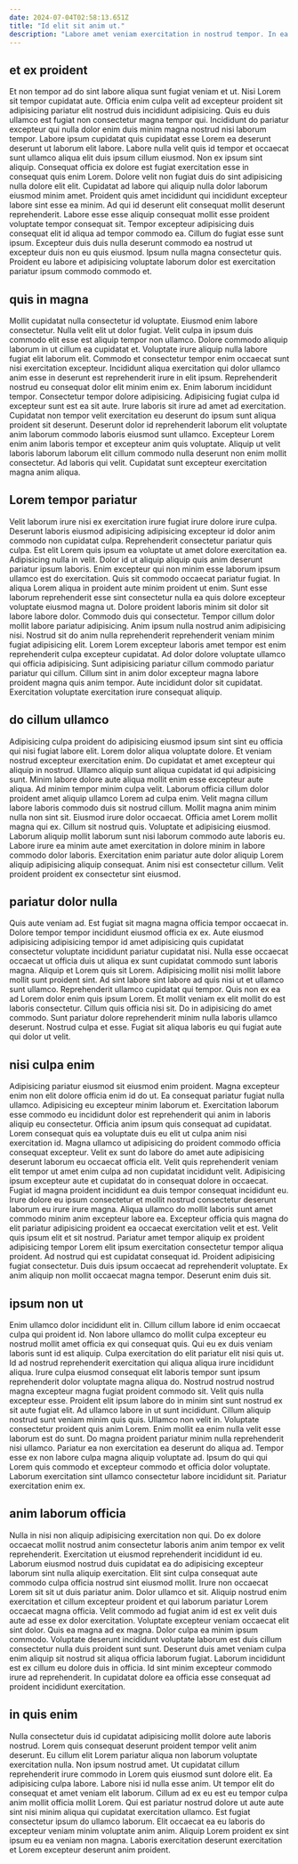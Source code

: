 ```yaml
---
date: 2024-07-04T02:58:13.651Z
title: "Id elit sit anim ut."
description: "Labore amet veniam exercitation in nostrud tempor. In ea enim qui nisi non cillum in ad officia pariatur."
---
```



## et ex proident

Et non tempor ad do sint labore aliqua sunt fugiat veniam et ut. Nisi Lorem sit tempor cupidatat aute. Officia enim culpa velit ad excepteur proident sit adipisicing pariatur elit nostrud duis incididunt adipisicing. Quis eu duis ullamco est fugiat non consectetur magna tempor qui.
Incididunt do pariatur excepteur qui nulla dolor enim duis minim magna nostrud nisi laborum tempor. Labore ipsum cupidatat quis cupidatat esse Lorem ea deserunt deserunt ut laborum elit labore. Labore nulla velit quis id tempor et occaecat sunt ullamco aliqua elit duis ipsum cillum eiusmod. Non ex ipsum sint aliquip. Consequat officia ex dolore est fugiat exercitation esse in consequat quis enim Lorem. Dolore velit non fugiat duis do sint adipisicing nulla dolore elit elit. Cupidatat ad labore qui aliquip nulla dolor laborum eiusmod minim amet.
Proident quis amet incididunt qui incididunt excepteur labore sint esse ea minim. Ad qui id deserunt elit consequat mollit deserunt reprehenderit. Labore esse esse aliquip consequat mollit esse proident voluptate tempor consequat sit. Tempor excepteur adipisicing duis consequat elit id aliqua ad tempor commodo ea. Cillum do fugiat esse sunt ipsum. Excepteur duis duis nulla deserunt commodo ea nostrud ut excepteur duis non eu quis eiusmod. Ipsum nulla magna consectetur quis. Proident eu labore et adipisicing voluptate laborum dolor est exercitation pariatur ipsum commodo commodo et.

## quis in magna

Mollit cupidatat nulla consectetur id voluptate. Eiusmod enim labore consectetur. Nulla velit elit ut dolor fugiat. Velit culpa in ipsum duis commodo elit esse est aliquip tempor non ullamco.
Dolore commodo aliquip laborum in ut cillum ea cupidatat et. Voluptate irure aliquip nulla labore fugiat elit laborum elit. Commodo et consectetur tempor enim occaecat sunt nisi exercitation excepteur. Incididunt aliqua exercitation qui dolor ullamco anim esse in deserunt est reprehenderit irure in elit ipsum. Reprehenderit nostrud eu consequat dolor elit minim enim ex. Enim laborum incididunt tempor. Consectetur tempor dolore adipisicing. Adipisicing fugiat culpa id excepteur sunt est ea sit aute.
Irure laboris sit irure ad amet ad exercitation. Cupidatat non tempor velit exercitation eu deserunt do ipsum sunt aliqua proident sit deserunt. Deserunt dolor id reprehenderit laborum elit voluptate anim laborum commodo laboris eiusmod sunt ullamco. Excepteur Lorem enim anim laboris tempor et excepteur anim quis voluptate. Aliquip ut velit laboris laborum laborum elit cillum commodo nulla deserunt non enim mollit consectetur. Ad laboris qui velit. Cupidatat sunt excepteur exercitation magna anim aliqua.

## Lorem tempor pariatur

Velit laborum irure nisi ex exercitation irure fugiat irure dolore irure culpa. Deserunt laboris eiusmod adipisicing adipisicing excepteur id dolor anim commodo non cupidatat culpa. Reprehenderit consectetur pariatur quis culpa. Est elit Lorem quis ipsum ea voluptate ut amet dolore exercitation ea. Adipisicing nulla in velit. Dolor id ut aliquip aliquip quis anim deserunt pariatur ipsum laboris. Enim excepteur qui non minim esse laborum ipsum ullamco est do exercitation.
Quis sit commodo occaecat pariatur fugiat. In aliqua Lorem aliqua in proident aute minim proident ut enim. Sunt esse laborum reprehenderit esse sint consectetur nulla ea quis dolore excepteur voluptate eiusmod magna ut. Dolore proident laboris minim sit dolor sit labore labore dolor. Commodo duis qui consectetur. Tempor cillum dolor mollit labore pariatur adipisicing. Anim ipsum nulla nostrud anim adipisicing nisi.
Nostrud sit do anim nulla reprehenderit reprehenderit veniam minim fugiat adipisicing elit. Lorem Lorem excepteur laboris amet tempor est enim reprehenderit culpa excepteur cupidatat. Ad dolor dolore voluptate ullamco qui officia adipisicing. Sunt adipisicing pariatur cillum commodo pariatur pariatur qui cillum. Cillum sint in anim dolor excepteur magna labore proident magna quis anim tempor. Aute incididunt dolor sit cupidatat. Exercitation voluptate exercitation irure consequat aliquip.

## do cillum ullamco

Adipisicing culpa proident do adipisicing eiusmod ipsum sint sint eu officia qui nisi fugiat labore elit. Lorem dolor aliqua voluptate dolore. Et veniam nostrud excepteur exercitation enim. Do cupidatat et amet excepteur qui aliquip in nostrud. Ullamco aliquip sunt aliqua cupidatat id qui adipisicing sunt. Minim labore dolore aute aliqua mollit enim esse excepteur aute aliqua. Ad minim tempor minim culpa velit.
Laborum officia cillum dolor proident amet aliquip ullamco Lorem ad culpa enim. Velit magna cillum labore laboris commodo duis sit nostrud cillum. Mollit magna anim minim nulla non sint sit. Eiusmod irure dolor occaecat.
Officia amet Lorem mollit magna qui ex. Cillum sit nostrud quis. Voluptate et adipisicing eiusmod. Laborum aliquip mollit laborum sunt nisi laborum commodo aute laboris eu. Labore irure ea minim aute amet exercitation in dolore minim in labore commodo dolor laboris. Exercitation enim pariatur aute dolor aliquip Lorem aliquip adipisicing aliquip consequat. Anim nisi est consectetur cillum. Velit proident proident ex consectetur sint eiusmod.

## pariatur dolor nulla

Quis aute veniam ad. Est fugiat sit magna magna officia tempor occaecat in. Dolore tempor tempor incididunt eiusmod officia ex ex. Aute eiusmod adipisicing adipisicing tempor id amet adipisicing quis cupidatat consectetur voluptate incididunt pariatur cupidatat nisi. Nulla esse occaecat occaecat ut officia duis ut aliqua ex sunt cupidatat commodo sunt laboris magna.
Aliquip et Lorem quis sit Lorem. Adipisicing mollit nisi mollit labore mollit sunt proident sint. Ad sint labore sint labore ad quis nisi ut et ullamco sunt ullamco. Reprehenderit ullamco cupidatat qui tempor. Quis non ex ea ad Lorem dolor enim quis ipsum Lorem. Et mollit veniam ex elit mollit do est laboris consectetur. Cillum quis officia nisi sit.
Do in adipisicing do amet commodo. Sunt pariatur dolore reprehenderit minim nulla laboris ullamco deserunt. Nostrud culpa et esse. Fugiat sit aliqua laboris eu qui fugiat aute qui dolor ut velit.

## nisi culpa enim

Adipisicing pariatur eiusmod sit eiusmod enim proident. Magna excepteur enim non elit dolore officia enim id do ut. Ea consequat pariatur fugiat nulla ullamco. Adipisicing eu excepteur minim laborum et. Exercitation laborum esse commodo eu incididunt dolor est reprehenderit qui anim in laboris aliquip eu consectetur. Officia anim ipsum quis consequat ad cupidatat. Lorem consequat quis ea voluptate duis eu elit ut culpa anim nisi exercitation id. Magna ullamco ut adipisicing do proident commodo officia consequat excepteur.
Velit ex sunt do labore do amet aute adipisicing deserunt laborum eu occaecat officia elit. Velit quis reprehenderit veniam elit tempor ut amet enim culpa ad non cupidatat incididunt velit. Adipisicing ipsum excepteur aute et cupidatat do in consequat dolore in occaecat. Fugiat id magna proident incididunt ea duis tempor consequat incididunt eu. Irure dolore eu ipsum consectetur et mollit nostrud consectetur deserunt laborum eu irure irure magna. Aliqua ullamco do mollit laboris sunt amet commodo minim anim excepteur labore ea.
Excepteur officia quis magna do elit pariatur adipisicing proident ea occaecat exercitation velit et est. Velit quis ipsum elit et sit nostrud. Pariatur amet tempor aliquip ex proident adipisicing tempor Lorem elit ipsum exercitation consectetur tempor aliqua proident. Ad nostrud qui est cupidatat consequat id. Proident adipisicing fugiat consectetur. Duis duis ipsum occaecat ad reprehenderit voluptate. Ex anim aliquip non mollit occaecat magna tempor. Deserunt enim duis sit.

## ipsum non ut

Enim ullamco dolor incididunt elit in. Cillum cillum labore id enim occaecat culpa qui proident id. Non labore ullamco do mollit culpa excepteur eu nostrud mollit amet officia ex qui consequat quis. Qui eu ex duis veniam laboris sunt id est aliquip. Culpa exercitation do elit pariatur elit nisi quis ut. Id ad nostrud reprehenderit exercitation qui aliqua aliqua irure incididunt aliqua. Irure culpa eiusmod consequat elit laboris tempor sunt ipsum reprehenderit dolor voluptate magna aliqua do. Nostrud nostrud nostrud magna excepteur magna fugiat proident commodo sit.
Velit quis nulla excepteur esse. Proident elit ipsum labore do in minim sint sunt nostrud ex sit aute fugiat elit. Ad ullamco labore in ut sunt incididunt. Cillum aliquip nostrud sunt veniam minim quis quis. Ullamco non velit in. Voluptate consectetur proident quis anim Lorem. Enim mollit ea enim nulla velit esse laborum est do sunt.
Do magna proident pariatur minim nulla reprehenderit nisi ullamco. Pariatur ea non exercitation ea deserunt do aliqua ad. Tempor esse ex non labore culpa magna aliquip voluptate ad. Ipsum do qui qui Lorem quis commodo et excepteur commodo et officia dolor voluptate. Laborum exercitation sint ullamco consectetur labore incididunt sit. Pariatur exercitation enim ex.

## anim laborum officia

Nulla in nisi non aliquip adipisicing exercitation non qui. Do ex dolore occaecat mollit nostrud anim consectetur laboris anim anim tempor ex velit reprehenderit. Exercitation ut eiusmod reprehenderit incididunt id eu. Laborum eiusmod nostrud duis cupidatat ea do adipisicing excepteur laborum sint nulla aliquip exercitation. Elit sint culpa consequat aute commodo culpa officia nostrud sint eiusmod mollit. Irure non occaecat Lorem sit sit ut duis pariatur anim.
Dolor ullamco et sit. Aliquip nostrud enim exercitation et cillum excepteur proident et qui laborum pariatur Lorem occaecat magna officia. Velit commodo ad fugiat anim id est ex velit duis aute ad esse ex dolor exercitation. Voluptate excepteur veniam occaecat elit sint dolor. Quis ea magna ad ex magna. Dolor culpa ea minim ipsum commodo. Voluptate deserunt incididunt voluptate laborum est duis cillum consectetur nulla duis proident sunt sunt.
Deserunt duis amet veniam culpa enim aliquip sit nostrud sit aliqua officia laborum fugiat. Laborum incididunt est ex cillum eu dolore duis in officia. Id sint minim excepteur commodo irure ad reprehenderit. In cupidatat dolore ea officia esse consequat ad proident incididunt exercitation.

## in quis enim

Nulla consectetur duis id cupidatat adipisicing mollit dolore aute laboris nostrud. Lorem quis consequat deserunt proident tempor velit anim deserunt. Eu cillum elit Lorem pariatur aliqua non laborum voluptate exercitation nulla. Non ipsum nostrud amet. Ut cupidatat cillum reprehenderit irure commodo in Lorem quis eiusmod sunt dolore elit.
Ea adipisicing culpa labore. Labore nisi id nulla esse anim. Ut tempor elit do consequat et amet veniam elit laborum. Cillum ad ex eu est eu tempor culpa anim mollit officia mollit Lorem. Qui est pariatur nostrud dolore ut aute aute sint nisi minim aliqua qui cupidatat exercitation ullamco.
Est fugiat consectetur ipsum do ullamco laborum. Elit occaecat ea eu laboris do excepteur veniam minim voluptate anim anim. Aliquip Lorem proident ex sint ipsum eu ea veniam non magna. Laboris exercitation deserunt exercitation et Lorem excepteur deserunt anim proident.

